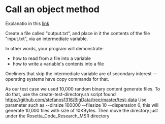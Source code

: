 # Call an object method

Explanatio in this [link](http://rosettacode.org/mw/index.php?title=File_input/output&redirect=no)

Create a file called   "output.txt",   and place in it the contents of the file   "input.txt",   via an intermediate variable.

In other words, your program will demonstrate:

*  how to read from a file into a variable
*  how to write a variable's contents into a file

Oneliners that skip the intermediate variable are of secondary interest — operating systems have copy commands for that. 

As our test case we used 10,000 random binary content generate files.
To do that, use the create-test-directory.sh script found https://github.com/stefanos1316/BigData/tree/master/test-data
Use parameter such as --dirsize 100000 --filesize 10  --disperasion 0, this will generate 10,000 files with size of 10KBytes.
Then move the directory just under the Rosetta_Code_Research_MSR directory
